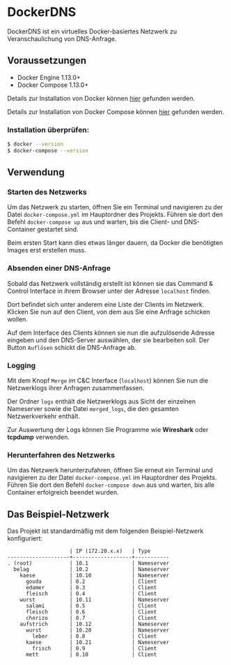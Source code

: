# DockerDNS
DockerDNS ist ein virtuelles Docker-basiertes Netzwerk zu Veranschaulichung von DNS-Anfrage.

## Voraussetzungen
* Docker Engine 1.13.0+
* Docker Compose 1.13.0+

Details zur Installation von Docker können [hier](https://docs.docker.com/install/#supported-platforms) gefunden werden.

Details zur Installation von Docker Compose können [hier](https://docs.docker.com/compose/install/) gefunden werden.
### Installation überprüfen:
```bash
$ docker --version
$ docker-compose --version
```

## Verwendung
### Starten des Netzwerks
Um das Netzwerk zu starten, öffnen Sie ein Terminal und navigieren zu der Datei `docker-compose.yml` im Hauptordner des Projekts. Führen sie dort den Befehl `docker-compose up` aus und warten, bis die Client- und DNS-Container gestartet sind.

Beim ersten Start kann dies etwas länger dauern, da Docker die benötigten Images erst erstellen muss.

### Absenden einer DNS-Anfrage
Sobald das Netzwerk vollständig erstellt ist können sie das Command & Control Interface in ihrem Browser unter der Adresse `localhost` finden.

Dort befindet sich unter anderem eine Liste der Clients im Netzwerk. Klicken Sie nun auf den Client, von dem aus Sie eine Anfrage schicken wollen.

Auf dem Interface des Clients können sie nun die aufzulösende Adresse eingeben und den DNS-Server auswählen, der sie bearbeiten soll. Der Button `Auflösen` schickt die DNS-Anfrage ab.

### Logging
Mit dem Knopf `Merge` im C&C Interface (`localhost`) können Sie nun die Netzwerklogs ihrer Anfragen zusammenfassen.

Der Ordner `logs` enthält die Netzwerklogs aus Sicht der einzelnen Nameserver sowie die Datei `merged_logs`, die den gesamten Netzwerkverkehr enthält.

Zur Auswertung der Logs können Sie Programme wie **Wireshark** oder **tcpdump** verwenden.

### Herunterfahren des Netzwerks
Um das Netzwerk herunterzufahren, öffnen Sie erneut ein Terminal und navigieren zu der Datei `docker-compose.yml` im Hauptordner des Projekts. Führen Sie dort den Befehl `docker-compose down` aus und warten, bis alle Container erfolgreich beendet wurden.

## Das Beispiel-Netzwerk
Das Projekt ist standardmäßig mit dem folgenden Beispiel-Netzwerk konfiguriert:


```
                    | IP (172.20.x.x)   | Type
--------------------+-------------------+-----------
. (root)            | 10.1              | Nameserver
  belag             | 10.2              | Nameserver
    kaese           | 10.10             | Nameserver
      gouda         | 0.2               | Client
      edamer        | 0.3               | Client
      fleisch       | 0.4               | Client
    wurst           | 10.11             | Nameserver
      salami        | 0.5               | Client
      fleisch       | 0.6               | Client
      chorizo       | 0.7               | Client
    aufstrich       | 10.12             | Nameserver
      wurst         | 10.20             | Nameserver
        leber       | 0.8               | Client
      kaese         | 10.21             | Nameserver
        frisch      | 0.9               | Client
      mett          | 0.10              | Client
```